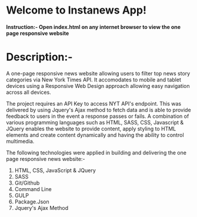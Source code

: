 
#  Welcome to Instanews  App! 	


####  Instruction:-  Open index.html on any internet browser to view the one page responsive website 


# Description:- 

A one-page responsive news website allowing users to filter top news story categories via New York Times API.  It 
accomodates to mobile and tablet devices using a Responsive Web Design approach allowing easy navigation across all devices.  

The project requires an API Key to access NYT API's endpoint. This was delivered by using Jquery's Ajax method to fetch data
and is able to provide feedback to users in the event a response passes or fails. A combination of various programming languages such as HTML, SASS, CSS, Javascript & JQuery  enables the website to  provide content, apply styling to HTML elements 
and create content dynamically and having the ability to control multimedia. 


The following technologies were applied in building and delivering the one page responsive news website:- 

1.	HTML, CSS, JavaScript & JQuery 
1.	SASS
1.	Git/Github
1.	Command Line
1.  GULP
1.  Package.Json
1.  Jquery's Ajax Method

